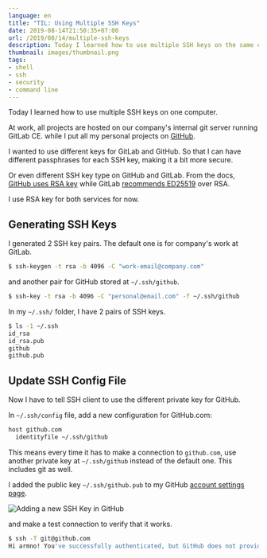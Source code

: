 ```yaml
---
language: en
title: "TIL: Using Multiple SSH Keys"
date: 2019-08-14T21:50:35+07:00
url: /2019/08/14/multiple-ssh-keys
description: Today I learned how to use multiple SSH keys on the same computer
thumbnail: images/thumbnail.png
tags:
- shell
- ssh
- security
- command line
---
```


Today I learned how to use multiple SSH keys on one computer.

At work, all projects are hosted on our company's internal git server running GitLab CE.
while I put all my personal projects on [GitHub](https://github.com/armno).

I wanted to use different keys for GitLab and GitHub.
So that I can have different passphrases for each SSH key, making it a bit more secure.

Or even different SSH key type on GitHub and GitLab. From the docs, [GitHub uses RSA key](https://help.github.com/en/articles/generating-a-new-ssh-key-and-adding-it-to-the-ssh-agent) while GitLab [recommends ED25519](https://docs.gitlab.com/ee/ssh/README.html#types-of-ssh-keys-and-which-to-choose) over RSA.

I use RSA key for both services for now.

## Generating SSH Keys

I generated 2 SSH key pairs. The default one is for company's work at GitLab.

```sh
$ ssh-keygen -t rsa -b 4096 -C "work-email@company.com"
```

and another pair for GitHub stored at `~/.ssh/github`.

```sh
$ ssh-key -t rsa -b 4096 -C "personal@email.com" -f ~/.ssh/github
```

In my `~/.ssh/` folder, I have 2 pairs of SSH keys.

```sh
$ ls -1 ~/.ssh
id_rsa
id_rsa.pub
github
github.pub
```

## Update SSH Config File

Now I have to tell SSH client to use the different private key for GitHub.

In `~/.ssh/config` file, add a new configuration for GitHub.com:

```sh
host github.com
  identityfile ~/.ssh/github
```

This means every time it has to make a connection to `github.com`,
use another private key at `~/.ssh/github` instead of the default one.
This includes git as well.

I added the public key `~/.ssh/github.pub` to my GitHub [account settings page](https://github.com/settings/ssh/new).

![Adding a new SSH Key in GitHub](images/github-settings.png)

and make a test connection to verify that it works.

```sh
$ ssh -T git@github.com
Hi armno! You've successfully authenticated, but GitHub does not provide shell access.
```
